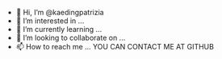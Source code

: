 - 👋 Hi, I’m @kaedingpatrizia
- 👀 I’m interested in ...
- 🌱 I’m currently learning ...
- 💞️ I’m looking to collaborate on ...
- 📫 How to reach me ...
YOU CAN CONTACT ME AT GITHUB
<!---
kaedingpatrizia/kaedingpatrizia is a ✨ special ✨ repository because its `README.md` (this file) appears on your GitHub profile.
You can click the Preview link to take a look at your changes.
--->
